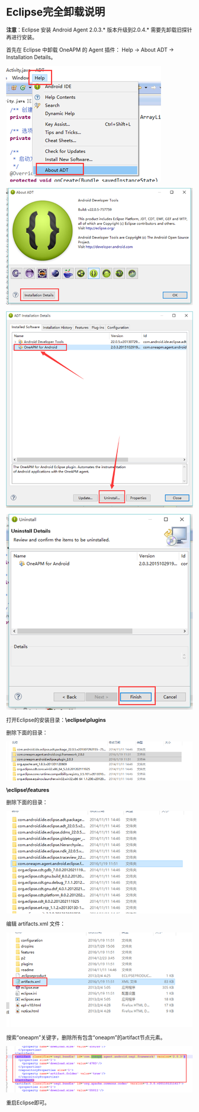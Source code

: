 # Eclipse完全卸载说明

**注意**：Eclipse 安装 Android Agent 2.0.3.\* 版本升级到2.0.4.\*  需要先卸载旧探针再进行安装。

首先在 Eclipse 中卸载 OneAPM 的 Agent 插件： Help -> About ADT -> Installation Details。

![eclipse](eclipse1.png)

![eclipse](eclipse2.png)

![eclipse](eclipse3.png)

![eclipse](eclipse4.png)

打开Eclipse的安装目录：**\eclipse\plugins**

删除下面的目录：

![eclipse](eclipse5.png)

**\eclipse\features**

删除下面的目录：

![eclipse](eclipse6.png)

编辑 artifacts.xml 文件：

![eclipse](eclipse7.png)

搜索“oneapm”关键字，删除所有包含“oneapm”的artifact节点元素。

![eclipse](eclipse8.png)

重启Eclipse即可。